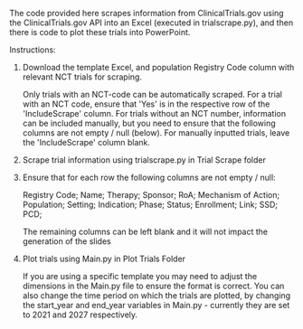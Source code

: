 The code provided here scrapes information from ClinicalTrials.gov using the ClinicalTrials.gov API into an Excel (executed in trialscrape.py), and then there is code to plot these trials into PowerPoint.

Instructions:

1. Download the template Excel, and population Registry Code column with relevant NCT trials for scraping.
   
   Only trials with an NCT-code can be automatically scraped. For a trial with an NCT code, ensure that 'Yes' is in the respective row of the 'IncludeScrape' column. For trials without an NCT number, information can be          included manually, but you need to ensure that the following columns are not empty / null (below). For manually inputted trials, leave the 'IncludeScrape' column blank.

3. Scrape trial information using trialscrape.py in Trial Scrape folder

4. Ensure that for each row the following columns are not empty / null:

      Registry Code;
      Name;
  Therapy;
  Sponsor;
  RoA;
  Mechanism of Action;
  Population;
  Setting;
  Indication;
  Phase;
  Status;
  Enrollment;
  Link;
  SSD;
  PCD;

      The remaining columns can be left blank and it will not impact the generation of the slides

5. Plot trials using Main.py in Plot Trials Folder

      If you are using a specific template you may need to adjust the dimensions in the Main.py file to ensure the format is correct. You can also change the time period on which the trials are plotted, by changing the start_year and end_year variables in Main.py - currently   they are set to 2021 and 2027 respectively.
